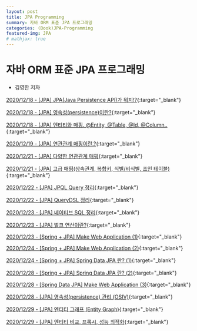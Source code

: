 ```yaml
---
layout: post
title: JPA Programming
summary: 자바 ORM 표준 JPA 프로그래밍
categories: (Book)JPA-Programming
featured-img: JPA
# mathjax: true
---
```




# 자바 ORM 표준 JPA 프로그래밍

- 김영한 저자

[2020/12/18 - [JPA] JPA(Java Persistence API)가 뭐지!?](https://data-make.tistory.com/608){:target="_blank"}

[2020/12/18 - [JPA] 영속성(persistence)이란?](https://data-make.tistory.com/609){:target="_blank"}

[2020/12/18 - [JPA] 엔티티와 매핑. @Entity, @Table, @Id, @Column..](https://data-make.tistory.com/610){:target="_blank"}

[2020/12/19 - [JPA] 연관관계 매핑이란.?](https://data-make.tistory.com/611){:target="_blank"}

[2020/12/21 - [JPA] 다양한 연관관계 매핑](https://data-make.tistory.com/612){:target="_blank"}

[2020/12/21 - [JPA] 고급 매핑(상속관계, 복합키, 식별/비식별, 조인 테이블)](https://data-make.tistory.com/613){:target="_blank"}

[2020/12/22 - [JPA] JPQL Query 정리](https://data-make.tistory.com/614){:target="_blank"}

[2020/12/22 - [JPA] QueryDSL 정리](https://data-make.tistory.com/615){:target="_blank"}

[2020/12/23 - [JPA] 네이티브 SQL 정리](https://data-make.tistory.com/616){:target="_blank"}

[2020/12/23 - [JPA] 벌크 연산이란?](https://data-make.tistory.com/617){:target="_blank"}

[2020/12/23 - [Spring + JPA] Make Web Application (1)](https://data-make.tistory.com/618){:target="_blank"}

[2020/12/24 - [Spring + JPA] Make Web Application (2)](https://data-make.tistory.com/619){:target="_blank"}

[2020/12/24 - [Spring + JPA] Spring Data JPA 란? (1)](https://data-make.tistory.com/621){:target="_blank"}

[2020/12/28 - [Spring + JPA] Spring Data JPA 란? (2)](https://data-make.tistory.com/622){:target="_blank"}

[2020/12/28 - [Spring Data JPA] Make Web Application (3)](https://data-make.tistory.com/626){:target="_blank"}

[2020/12/28 - [JPA] 영속성(persistence) 관리 (OSIV)](https://data-make.tistory.com/627){:target="_blank"}

[2020/12/29 - [JPA] 엔티티 그래프 (Entity Graph)](https://data-make.tistory.com/628){:target="_blank"}

[2020/12/29 - [JPA] 엔티티 비교, 프록시, 성능 최적화](https://data-make.tistory.com/629){:target="_blank"}


